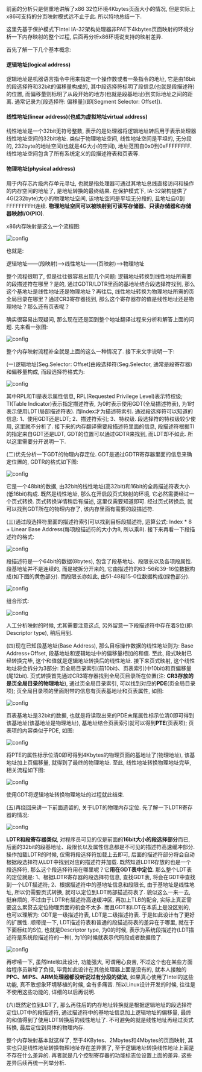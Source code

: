 前面的分析只是侧重地讲解了x86 32位环境4Kbytes页面大小的情况, 但是实际上x86可支持的分页映射模式远不止于此. 所以特地总结一下. 

这里先基于保护模式下Intel IA-32架构处理器非PAE下4kbytes页面映射的环境分析一下内存映射的整个过程, 后面再分析x86环境说支持的映射差异. 

首先了解一下几个基本概念: 

#### 逻辑地址(logical address)

逻辑地址是机器语言指令中用来指定一个操作数或者一条指令的地址, 它是由16bit的段选择符和32bit的偏移量构成的, 其中段选择符标明了段信息(也就是段描述符)的位置, 而偏移量则标明了从段开始的地方(也就是段基地址)到实际地址之间的距离. 通常记录为[段选择符: 偏移量](即[Segment Selector: Offset]). 

#### 线性地址(linear address)(也成为虚拟地址virtual address)

线性地址是一个32bit无符号整数, 表示的是处理器将逻辑地址转后用于表示处理器线性地址空间的32bit地址. 类似于物理地址空间, 线性地址空间是平坦的, 无分段的, 232byte的地址空间(也就是4G大小的空间), 地址范围自0x0到0xFFFFFFFF. 线性地址空间包含了所有系统定义的段描述符表和页表等. 

#### 物理地址(physical address)

用于内存芯片级内存单元寻址, 也就是指处理器可通过其地址总线直接访问和操作的内存空间的地址了, 是地址转换的最终结果. 在保护模式下, IA-32架构提供了4G(232byte)大小的物理地址空间, 该地址空间是平坦无分段的, 且地址自0到FFFFFFFFH连续. **物理地址空间可以被映射到可读写存储器、只读存储器和存储器映射I/O(PIO)**. 

x86内存映射是这么一个流程图: 

![config](images/1.png)

也就是: 

逻辑地址——(段映射)——>线性地址——(页映射)——>物理地址

整个流程很明了, 但是往往很容易出现几个问题: 逻辑地址转换到线性地址所需要的段描述符在哪里？是的, 通过GDTR/LDTR里面的基地址结合段选择符找到, 那么这个基地址是线性地址还是物理地址？再往后, 线性地址转换为物理地址所需的页全局目录在哪里？通过CR3寄存器找到, 那么这个寄存器存的值是线性地址还是物理地址？那么还有页表呢？

确实很容易出现疑问, 那么现在还是回到整个地址翻译过程来分析和解答上面的问题. 先来看一张图: 

![config](images/14.png)

整个内存映射流程补全就是上面的这么一种情况了. 接下来文字说明一下: 

(一)逻辑地址[Seg.Selector: Offset]由段选择符(Seg.Selector, 通常是段寄存器)和偏移量构成, 而段选择符格式为: 

![config](images/15.png)

其中RPL和TI是表示属性信息, RPL(Requested Privilege Level)表示特权级; TI(Table Indicator)表示指定描述符表, 为0时表示使用GDT(全局描述符表), 为1时表示使用LDT(局部描述符表). 而Index才为描述符索引. 通过段选择符可以知道的信息: 1、使用GDT还是LDT; 2、描述符索引; 3、特权级. 段选择符的特权级较少使用, 这里就不分析了. 接下来的内存翻译需要段描述符里面的信息, 段描述符根据TI的指定来自GDT还是LDT, GDT的位置可以通过GDTR来找到, 而LDT却不如此. 所以这里需要分开说明一下. 

(二)优先分析一下GDT的物理内存定位. GDT是通过GDTR寄存器里面的信息来确定位置的, GDTR的格式如下图: 

![config](images/16.png)

它是一个48bit的数据, 由32bit的线性地址(高32bit)和16bit的全局描述符表大小(低16bit)构成. 既然是线性地址, 那么在开启段页式映射的环境, 它必然需要经过一个页式转换. 页式转换详情稍后有描述, 这里仅需要知道即可. 经过页式转换后, 就可以找到GDT所在的物理内存了, 该内存里面有需要的段描述符. 

(三)通过段选择符里面的描述符索引可以找到目标段描述符, 运算公式: Index * 8 + Linear Base Address(每项段描述符的大小为8, 所以乘8). 接下来再看一下段描述符的格式: 

![config](images/17.png)

段描述符是一个64bit的数据(8bytes), 包含了段基地址、段限长以及各项段属性. 段基地址并不是连续的, 而是被拆分开来的, 它由描述符的63-56和39-16位数据构成(如下图的黄色部分). 而段限长亦如此, 由51-48和15-0位数据构成(绿色部分). 

![config](images/18.png)

组合形式: 

![config](images/19.png)

人工分析映射的时候, 尤其需要注意这点, 另外留意一下段描述符中存在着S位(即: Descriptor type), 稍后用到. 

(四)现在已知段基地址(Base Address), 那么目标操作数据的线性地址则为: Base Address+Offset, 段基地址和逻辑地址中的偏移量相加的和值. 至此, 段式映射已经转换完毕, 这个和值就是逻辑地址转换后的线性地址. 接下来页式映射, 这个线性地址将会拆分为3部分: 页全局目录索引(前10bit)、页表索引(中10bit)和页偏移量(尾12bit). 页式转换首先通过CR3寄存器找到全局页目录所在位置(注: **CR3存放的是页全局目录的物理地址**), 通过页全局目录索引, 可以找到对应的**PDE**(页全局目录项); 页全局目录项的里面附带的信息有页表基地址和页表属性, 如图: 

![config](images/20.png)

页表基地址是32bit的数据, 也就是将读取出来的PDE末尾属性标示位清0即可得到该基地址(该基地址是物理地址), 基地址结合页表索引就可以得到**PTE**(页表项); 页表项的内容类似于PDE, 如图: 

![config](images/21.png)

将PTE的属性标示位清0即可得到4Kbytes的物理页面的基地址了(物理地址), 该基地址加上页偏移量, 就得到了最终的物理地址. 至此, 线性地址转换物理地址完毕, 相关流程如下图: 

![config](images/22.png)

使用GDT将逻辑地址转换物理地址的过程就此结束. 

(五)再绕回来讲一下前面遗留的, 关于LDT的物理内存定位. 先了解一下LDTR寄存器的情况: 

![config](images/23.png)

**LDTR和段寄存器类似**, 对程序员可见的仅是前面的**16bit大小的段选择部分**而已, 后面的32bit的段基地址、段限长以及属性信息都是不可见的描述符高速缓冲部分. 操作加载LDTR的时候, 仅需将段选择符加载上去即可, 后面的描述符部分将会自动根据段选择符从LDT中找到对应的描述符并加载. 既然知道LDTR存放的也是一个段选择符, 那么这个段选择符用在哪里呢？它**用在GDT表中定位**. 那么整个LDT表的定位就是: 1、根据LDTR寄存器的段选择符信息, 查找GDT表, 将会在GDT中查找到一个LDT描述符; 2、根据描述符中的基地址信息和段限长, 由于基地址是线性地址, 所以仍需要页式转换, 就可以定位到LDT局部描述符表了. 貌似这么一来一去, 挺麻烦的, 不过由于LDTR有描述符高速缓冲区, 再加上TLB的配合, 实际上真正需要这么累赘去定位物理页面的机会不太多. 而且GDT和LDT在本质上是没区别的, 也可以理解为: GDT是一级描述符表, LDT是二级描述符表. 于是如此设计有了更好的扩展性. 顺带提一下, LDT描述符表和普通的段描述符表的差异在于哪里, 就在于下面标红的S位, 也就是Descriptor type, 为0的时候, 表示为系统段描述符(LDT描述符是系统段描述符的一种), 为1的时候就表示代码段或者数据段了. 

![config](images/24.png)

再啰嗦一下, 虽然Intel如此设计, 功能强大, 可谓用心良苦, 不过这个也在某些方面给程序员新增了负担, 毕竟如此设计在其他处理器上面是没有的, 就本人接触的**PPC、MIPS、ARM处理器都没听说过有分段的做法**, 如果真心使用了Intel的这些功能, 真不敢想象环境移植的时候, 会有多痛苦. 所以Linux设计开发的时候, 往往是不使用这些功能的, 详细的以后再说明. 

(六)既然定位到LDT了, 那么再往后的内存地址转换就是根据逻辑地址的段选择符定位LDT中的段描述符, 通过描述符中的基地址信息加上逻辑地址的偏移量, 最终的和值得到了使用LDT转换后的线性地址了. 不可避免的就是线性地址再经过页式转换, 最后定位到具体的物理内存. 

整个内存映射基本就这样了, 至于4KBytes、2Mbytes和4Mbytes的页面映射, 其实也只是线性地址转换物理地址存在差异罢了, 至于逻辑地址转换线性地址上面是不存在什么差异的. 再者就是几个控制寄存器的功能标志位设置上面的差异. 这些差异后续再统一列举分析. 